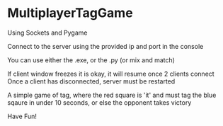 # MultiplayerTagGame
Using Sockets and Pygame

Connect to the server using the provided ip and port in the console

You can use either the .exe, or the .py (or mix and match)

If client window freezes it is okay, it will resume once 2 clients connect
Once a client has disconnected, server must be restarted

A simple game of tag, where the red square is 'it' and must tag the blue sqaure in under 10 seconds, or else the opponent takes victory

Have Fun!
